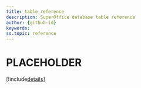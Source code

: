 ```yaml
---
title: table_reference       
description: SuperOffice database table reference
author: {github-id}
keywords:
so.topic: reference
---
```


# PLACEHOLDER

[!include[details](./includes/pushnotificationservice.md)]
